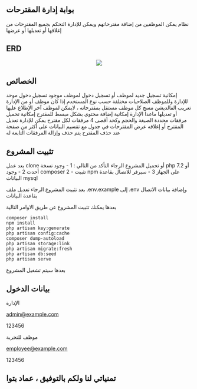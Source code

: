 

## بوابة إدارة المقترحات

نظام يمكن الموظفين من إضافة مقترحاتهم
ويمكن للإدارة التحكم بجميع المقترحات من إغلاقها أو تعديلها أو عرضها

## ERD

<p align="center"><img src ="https://previews.dropbox.com/p/thumb/AA4J6Yr79YfyJxZTx0OS3lmvpXy-uNEW_aTrY93R6C3IZ8HotWtamzlQkjPzOS76UH_x3t8NzQrhfR2KqaLFvNWUVLLrWrozEYHWsa1cwuDL0eqGFbHtL9HlHGRpteyuf3EM7hLBK0gyBthP7BzSonXmekjH52Ce_gcN8gSDPEwvgRD0ieVWpmH_mvE__tSiluPGVQIedJ1nBvAHoKxvoCKpNDSmzS8OD_Dm4iZI2RMxqXhdBQDGhAZQYNyz9IE2whGPve8-aorh3Y96w-neahqqfhMLHEBryxOO3lDyo7aT0zbvjNNiHDBfzC3XqqCzetvV47gA_B0svUE5Iab6jb-cU-jTypHdUZOF_aK3S3vLHA/p.png?fv_content=true&size_mode=5"></p>

## الخصائص
إمكانية تسجيل جديد لموظف أو تسجيل دخول لموظف موجود
تسجيل دخول موحد للإدارة وللموظف
الصلاحيات مختلفة حسب نوع المستخدم إذا كان موظف أو من الإدارة
تعريب الفالديشن مسج
كل موظف مستقل بمقترحاته ، لايمكن لموظف آخر الإطلاع عليها أو تعديلها ماعدا الإدارة
إمكانية إضافة محتوى بشكل مبسط للمقترح
إمكانية تحميل مرفقات محددة الصيغة والحجم وكحد أقصى 4 مرفقات لكل مقترح
يمكن للإدارة تعديل المقترح أو إغلاقه
عرض المقترحات في جدول مع  تقسيم البيانات على أكثر من صفحة
عند حذف المقترح يتم حذف وإزالة المرفقات التابعة له

## تثبيت المشروع

بعد عمل clone أو تحميل المشروع الرجاء التأكد من التالي : 
 1 - وجود نسخة php 7.2 أو أحدث
 2 - وجود composer
 2 - تثبيت npm على الجهاز
 3 - سيرفر للاتصال بقاعدة البيانات mysql

بعد تثبيت المشروع الرجاء تعديل ملف
.env.example 
إلى
.env
وإضافة بيانات الاتصال بقاعدة البيانات

بعدها يمكنك تثبيت المشروع عن طريق الاوامر التالية

```
composer install
npm install
php artisan key:generate
php artisan config:cache 
composer dump-autoload
php artisan storage:link
php artisan migrate:fresh
php artisan db:seed
php artisan serve
```
بعدها سيتم تشغيل المشروع 

## بيانات الدخول

الإدارة

admin@example.com

123456

موظف للتجربة

employee@example.com

123456

## تمنياتي لنا ولكم بالتوفيق ، عماد بتوا
